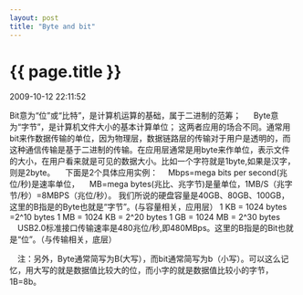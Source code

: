 ```yaml
---
layout: post
title: "Byte and bit"
---
```


<h1> {{ page.title }} </h1> <p class='meta'>2009-10-12 22:11:52</p>

Bit意为“位”或“比特”，是计算机运算的基础，属于二进制的范筹；
　 Byte意为“字节”，是计算机文件大小的基本计算单位； 
   这两者应用的场合不同。通常用bit来作数据传输的单位，因为物理层，数据链路层的传输对于用户是透明的，而这种通信传输是基于二进制的传输。在应用层通常是用byte来作单位，表示文件的大小，在用户看来就是可见的数据大小。比如一个字符就是1byte,如果是汉字，则是2byte。
　下面是2个具体应用实例：
　Mbps=mega bits per second(兆位/秒)是速率单位，
　MB=mega bytes(兆比、兆字节)是量单位，1MB/S（兆字节/秒）=8MBPS（兆位/秒）。
  我们所说的硬盘容量是40GB、80GB、100GB，这里的B指是的Byte也就是“字节”。(与容量相关，应用层）
1 KB = 1024 bytes =2^10 bytes
1 MB = 1024 KB = 2^20 bytes
1 GB = 1024 MB = 2^30 bytes
　USB2.0标准接口传输速率是480兆位/秒,即480MBps。这里的B指是的Bit也就是“位”。（与传输相关，底层）

　注：另外，Byte通常简写为B(大写），而bit通常简写为b（小写）。可以这么记忆，用大写的就是数据值比较大的位，而小字的就是数据值比较小的字节，1B=8b。 